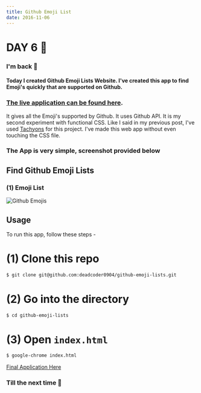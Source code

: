 ```yaml
---
title: Github Emoji List
date: 2016-11-06
---
```


# DAY 6 👾 

### I'm back 💙

#### Today I created Github Emoji Lists Website. I've created this app to find Emoji's quickly that are supported on Github. 

### [The live application can be found here](https://deadcoder0904.github.io/github-emoji-lists).

It gives all the Emoji's supported by Github. It uses Github API. It is my second experiment with functional CSS. Like I said in my previous post, I've used [Tachyons](https://tachyons.io) for this project. I've made this web app without even touching the CSS file. 

### The App is very simple, screenshot provided below

## Find Github Emoji Lists

### (1) Emoji List

![Github Emojis](http://imgur.com/HofwIkj.png)

## Usage

To run this app, follow these steps -

# (1) Clone this repo

```bash
$ git clone git@github.com:deadcoder0904/github-emoji-lists.git
```

# (2) Go into the directory

```bash
$ cd github-emoji-lists
```

# (3) Open `index.html`

```bash
$ google-chrome index.html
```

[Final Application Here](https://github.com/deadcoder0904/github-emoji-lists)

### Till the next time 👻